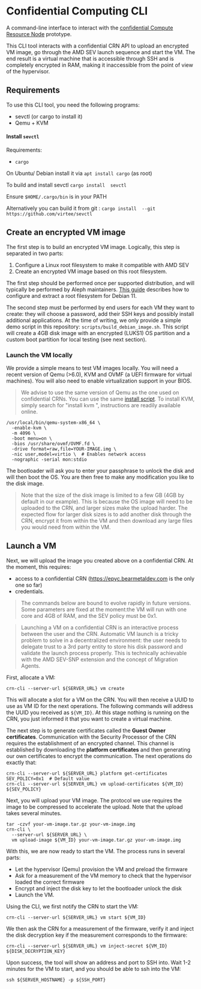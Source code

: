 # Confidential Computing CLI

A command-line interface to interact with 
the [confidential Compute Resource Node](https://github.com/aleph-im/confidential-computing-api) prototype.

This CLI tool interacts with a confidential CRN API to upload an encrypted VM image, go through
the AMD SEV launch sequence and start the VM. The end result is a virtual machine that is accessible
through SSH and is completely encrypted in RAM, making it inaccessible from the point of view
of the hypervisor.

## Requirements

To use this CLI tool, you need the following programs:

* sevctl (or cargo to install it)
* Qemu + KVM

#### Install `sevctl`

Requirements:
 * `cargo`

On Ubuntu/ Debian install it via `apt install cargo` (as root)

To build and install sevctl
```cargo install  sevctl```

Ensure `$HOME/.cargo/bin` is in your PATH

Alternatively you can build it from git : ```cargo install  --git  https://github.com/virtee/sevctl```

## Create an encrypted VM image

The first step is to build an encrypted VM image. Logically, this step is separated in two parts:

1. Configure a Linux root filesystem to make it compatible with AMD SEV
2. Create an encrypted VM image based on this root filesystem.

The first step should be performed once per supported distribution, and will typically be performed
by Aleph maintainers. [This guide](./docs/guest-images.md) describes how to configure and extract
a root filesystem for Debian 11.

The second step must be performed by end users for each VM they want to create: they will choose
a password, add their SSH keys and possibly install additional applications.
At the time of writing, we only provide a simple demo script in this repository: `scripts/build_debian_image.sh`.
This script will create a 4GB disk image with an encrypted (LUKS1) OS partition and a custom boot 
partition for local testing (see next section).

### Launch the VM locally

We provide a simple means to test VM images locally. You will need a recent version of Qemu (>6.0), KVM 
and OVMF (a UEFI firmware for virtual machines). You will also need to enable virtualization support
in your BIOS.

> We advise to use the same version of Qemu as the one used on confidential CRNs. You can use the same
> [install script](https://github.com/aleph-im/confidential-computing-api/blob/main/tools/qemu/install_qemu.sh).
> To install KVM, simply search for "install kvm <your-distribution>", instructions are readily available
> online.

```shell
/usr/local/bin/qemu-system-x86_64 \
  -enable-kvm \
  -m 4096 \
  -boot menu=on \
  -bios /usr/share/ovmf/OVMF.fd \
  -drive format=raw,file=YOUR-IMAGE.img \
  -nic user,model=virtio \  # Enables network access
  -nographic -serial mon:stdio
```

The bootloader will ask you to enter your passphrase to unlock the disk and will then boot the OS.
You are then free to make any modification you like to the disk image.

> Note that the size of the disk image is limited to a few GB (4GB by default in our example).
> This is because the OS image will need to be uploaded to the CRN, and larger sizes make
> the upload harder. The expected flow for larger disk sizes is to add another disk through
> the CRN, encrypt it from within the VM and then download any large files you would need
> from within the VM.

## Launch a VM

Next, we will upload the image you created above on a confidential CRN.
At the moment, this requires:

* access to a confidential CRN (https://epyc.bearmetaldev.com is the only one so far)
* credentials.

> The commands below are bound to evolve rapidly in future versions. Some parameters are fixed
> at the moment:the VM will run with one core and 4GB of RAM, and the SEV policy must be 0x1.

> Launching a VM on a confidential CRN is an interactive process between the user and the CRN.
> Automatic VM launch is a tricky problem to solve in a decentralized environment: the user
> needs to delegate trust to a 3rd party entity to store his disk password and validate
> the launch process properly. This is technically achievable with the AMD SEV-SNP extension
> and the concept of Migration Agents.

First, allocate a VM:

```shell
crn-cli --server-url ${SERVER_URL} vm create
```

This will allocate a slot for a VM on the CRN. You will then receive a UUID to use as VM ID
for the next operations. 
The following commands will address the UUID you received as `${VM_ID}`.
At this stage nothing is running on the CRN, you just informed it that you want to create a virtual machine.

The next step is to generate certificates called the **Guest Owner certificates**. Communication
with the Security Processor of the CRN requires the establishment of an encrypted channel.
This channel is established by downloading the **platform certificates** and then generating
our own certificates to encrypt the communication. The next operations do exactly that:

```shell
crn-cli --server-url ${SERVER_URL} platform get-certificates
SEV_POLICY=0x1  # Default value
crn-cli --server-url ${SERVER_URL} vm upload-certificates ${VM_ID} ${SEV_POLICY}
```

Next, you will upload your VM image. The protocol we use requires the image to be compressed
to accelerate the upload. Note that the upload takes several minutes.

```shell
tar -czvf your-vm-image.tar.gz your-vm-image.img
crn-cli \
  --server-url ${SERVER_URL} \
  vm upload-image ${VM_ID} your-vm-image.tar.gz your-vm-image.img
```

With this, we are now ready to start the VM.
The process runs in several parts:

* Let the hypervisor (Qemu) provision the VM and preload the firmware
* Ask for a measurement of the VM memory to check that the hypervisor loaded the correct firmware
* Encrypt and inject the disk key to let the bootloader unlock the disk
* Launch the VM.

Using the CLI, we first notify the CRN to start the VM:

```shell
crn-cli --server-url ${SERVER_URL} vm start ${VM_ID}
```

We then ask the CRN for a measurement of the firmware, verify it and inject the disk decryption
key if the measurement corresponds to the firmware:

```shell
crn-cli --server-url ${SERVER_URL} vm inject-secret ${VM_ID} ${DISK_DECRYPTION_KEY}
```

Upon success, the tool will show an address and port to SSH into.
Wait 1-2 minutes for the VM to start, and you should be able to ssh into the VM:

```shell
ssh ${SERVER_HOSTNAME} -p ${SSH_PORT}
```
